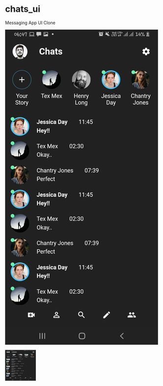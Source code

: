 # chats_ui

Messaging App UI Clone

![alt text](https://github.com/hsinha610/chats_ui/blob/master/Screenshot_20210216-064757.jpg)

<img src=https://github.com/hsinha610/chats_ui/blob/master/Screenshot_20210216-064757.jpg width="100" height="100"/>
